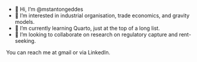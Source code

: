 - 👋 Hi, I’m @mstantongeddes
- 👀 I’m interested in industrial organisation, trade economics, and gravity models.
- 🌱 I’m currently learning Quarto, just at the top of a long list. 
- 💞️ I’m looking to collaborate on research on regulatory capture and rent-seeking.

You can reach me at gmail or via LinkedIn.

<!---
mstantongeddes/mstantongeddes is a ✨ special ✨ repository because its `README.md` (this file) appears on your GitHub profile.
You can click the Preview link to take a look at your changes.
--->
